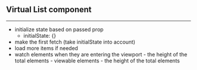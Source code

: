 ## Virtual List component

-----
- initialize state based on passed prop
  - initialState: {}
- make the first fetch (take initialState into account)
- load more items if needed
- watch elements when they are entering the viewport
    <wrapper min-height> - the height of the total elements
    <viewport> - viewable elements
    <paddingElement> - the height of the total elements
